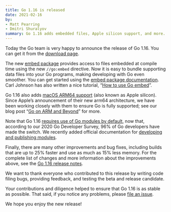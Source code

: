 ```yaml
---
title: Go 1.16 is released
date: 2021-02-16
by:
- Matt Pearring
- Dmitri Shuralyov
summary: Go 1.16 adds embedded files, Apple silicon support, and more.
---
```



Today the Go team is very happy to announce the release of Go 1.16.
You can get it from the [download page](https://golang.org/dl/).

The new
[embed package](https://golang.org/doc/go1.16#library-embed)
provides access to files embedded at compile time using the new `//go:embed` directive.
Now it is easy to bundle supporting data files into your Go programs,
making developing with Go even smoother.
You can get started using the
[embed package documentation](https://pkg.go.dev/embed).
Carl Johnson has also written a nice tutorial,
“[How to use Go embed](https://blog.carlmjohnson.net/post/2021/how-to-use-go-embed/)”.

Go 1.16 also adds
[macOS ARM64 support](https://golang.org/doc/go1.16#darwin)
(also known as Apple silicon).
Since Apple’s announcement of their new arm64 architecture, we have been working closely with them to ensure Go is fully supported; see our blog post
“[Go on ARM and Beyond](https://blog.golang.org/ports)”
for more.

Note that Go 1.16
[requires use of Go modules by default](https://golang.org/doc/go1.16#modules),
now that, according to our 2020 Go Developer Survey,
96% of Go developers have made the switch.
We recently added official documentation for [developing and publishing modules](https://golang.org/doc/modules/developing).

Finally, there are many other improvements and bug fixes,
including builds that are up to 25% faster and use as much as 15% less memory.
For the complete list of changes and more information about the improvements above,
see the
[Go 1.16 release notes](https://golang.org/doc/go1.16).

We want to thank everyone who contributed to this release by writing code
filing bugs, providing feedback, and testing the beta and release candidate.

Your contributions and diligence helped to ensure that Go 1.16 is as stable as possible.
That said, if you notice any problems, please
[file an issue](https://golang.org/issue/new).

We hope you enjoy the new release!
